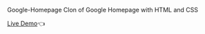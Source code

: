 Google-Homepage
Clon of Google Homepage with HTML and CSS

[Live Demo](https://maaniaaa.github.io/Google-Homepage/)👈
